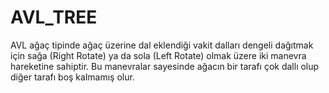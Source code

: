 # AVL_TREE

AVL ağaç tipinde ağaç üzerine dal eklendiği vakit dalları dengeli dağıtmak için sağa (Right Rotate) ya da sola (Left Rotate) olmak üzere iki manevra hareketine sahiptir. Bu manevralar sayesinde ağacın bir tarafı çok dallı olup diğer tarafı boş kalmamış olur.
